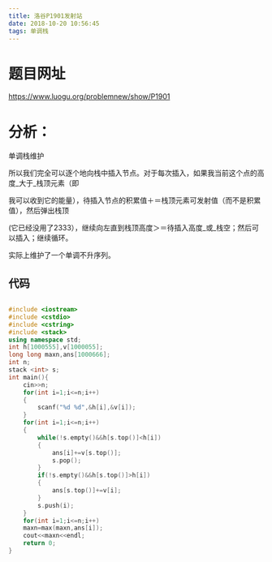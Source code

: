 ```yaml
---
title: 洛谷P1901发射站
date: 2018-10-20 10:56:45
tags: 单调栈
---
```

# 题目网址 #
https://www.luogu.org/problemnew/show/P1901

# 分析： #

单调栈维护

<!--more-->

所以我们完全可以逐个地向栈中插入节点。对于每次插入，如果我当前这个点的高度_大于_栈顶元素（即

我可以收到它的能量），待插入节点的积累值＋＝栈顶元素可发射值（而不是积累值），然后弹出栈顶

(它已经没用了2333），继续向左直到栈顶高度＞＝待插入高度_或_栈空；然后可以插入；继续循环。 

实际上维护了一个单调不升序列。

## 代码 ##

```cpp

#include <iostream>
#include <cstdio>
#include <cstring>
#include <stack>
using namespace std;
int h[1000555],v[1000055];
long long maxn,ans[1000666];
int n;
stack <int> s;
int main(){
	cin>>n;
	for(int i=1;i<=n;i++)
	{
		scanf("%d %d",&h[i],&v[i]);
	}
	for(int i=1;i<=n;i++)
	{
		while(!s.empty()&&h[s.top()]<h[i])
		{
			ans[i]+=v[s.top()];
			s.pop();
		}
		if(!s.empty()&&h[s.top()]>h[i])
		{
			ans[s.top()]+=v[i];
		}
		s.push(i);
	}
	for(int i=1;i<=n;i++)
	maxn=max(maxn,ans[i]);
	cout<<maxn<<endl;
	return 0;
}


```